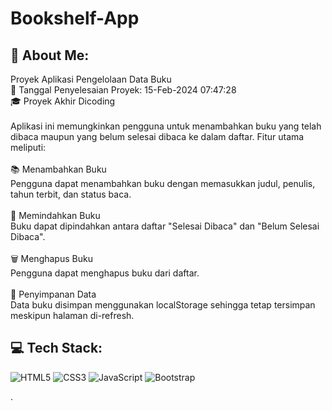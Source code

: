 # Bookshelf-App

## 💫 About Me:
Proyek Aplikasi Pengelolaan Data Buku<br>📅 Tanggal Penyelesaian Proyek: 15-Feb-2024 07:47:28<br>🎓 Proyek Akhir Dicoding<br><br>Aplikasi ini memungkinkan pengguna untuk menambahkan buku yang telah dibaca maupun yang belum selesai dibaca ke dalam daftar. Fitur utama meliputi:<br><br>📚 Menambahkan Buku<br>Pengguna dapat menambahkan buku dengan memasukkan judul, penulis, tahun terbit, dan status baca.<br><br>🔄 Memindahkan Buku<br>Buku dapat dipindahkan antara daftar "Selesai Dibaca" dan "Belum Selesai Dibaca".<br><br>🗑️ Menghapus Buku<br>Pengguna dapat menghapus buku dari daftar.<br><br>💾 Penyimpanan Data<br>Data buku disimpan menggunakan localStorage sehingga tetap tersimpan meskipun halaman di-refresh.


## 💻 Tech Stack:
![HTML5](https://img.shields.io/badge/html5-%23E34F26.svg?style=flat&logo=html5&logoColor=white) ![CSS3](https://img.shields.io/badge/css3-%231572B6.svg?style=flat&logo=css3&logoColor=white) ![JavaScript](https://img.shields.io/badge/javascript-%23323330.svg?style=flat&logo=javascript&logoColor=%23F7DF1E) ![Bootstrap](https://img.shields.io/badge/bootstrap-%238511FA.svg?style=flat&logo=bootstrap&logoColor=white)

.

